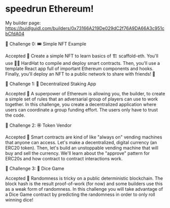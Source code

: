 # speedrun Ethereum!

My builder page:  https://buidlguidl.com/builders/0x73166A219De029dC2f76A9DA66A3c951cbCfdA04

🚩 Challenge 0: 🎟 Simple NFT Example

Accepted
🎫 Create a simple NFT to learn basics of 🏗 scaffold-eth. You'll use 👷‍♀️ HardHat to compile and deploy smart contracts. Then, you'll use a template React app full of important Ethereum components and hooks. Finally, you'll deploy an NFT to a public network to share with friends! 🚀


🚩 Challenge 1: 🥩 Decentralized Staking App

Accepted
🦸 A superpower of Ethereum is allowing you, the builder, to create a simple set of rules that an adversarial group of players can use to work together. In this challenge, you create a decentralized application where users can coordinate a group funding effort. The users only have to trust the code.


🚩 Challenge 2: 🏵 Token Vendor

Accepted
🤖 Smart contracts are kind of like "always on" vending machines that anyone can access. Let's make a decentralized, digital currency (an ERC20 token). Then, let's build an unstoppable vending machine that will buy and sell the currency. We'll learn about the "approve" pattern for ERC20s and how contract to contract interactions work.


🚩 Challenge 3: 🎲 Dice Game

Accepted
🎰 Randomness is tricky on a public deterministic blockchain. The block hash is the result proof-of-work (for now) and some builders use this as a weak form of randomness. In this challenge you will take advantage of a Dice Game contract by predicting the randomness in order to only roll winning dice!
